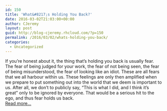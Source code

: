 ```yaml
---
id: 150
title: 'What&#8217;s Holding You Back?'
date: 2016-03-02T21:03:00+00:00
author: CJeremy
layout: post
guid: http://blog-cjeremy.rhcloud.com/?p=150
permalink: /2016/03/02/whats-holding-you-back/
categories:
  - Uncategorized
---
```

If you&#8217;re honest about it, the thing that&#8217;s holding you back is usually fear. The fear of being judged for your work, the fear of not being seen, the fear of being misunderstood, the fear of looking like an idiot. These are all fears that we all harbour within us. These feelings are only then amplified when we prepare to put something out into the world that we deem is important to us. After all, we don&#8217;t to publicly say, &#8220;This is what I did, and I think it&#8217;s great&#8221; only to be ignored by everyone. That would be a serious hit to the ego, and thus fear holds us back. <span class="post-teaser-more">&nbsp;<br /><a href="http://blog-cjeremy.rhcloud.com/2016/03/02/whats-holding-you-back/" title="Permanent Link: What&#8217;s Holding You Back?" rel="bookmark">Read more...</br></span></p>